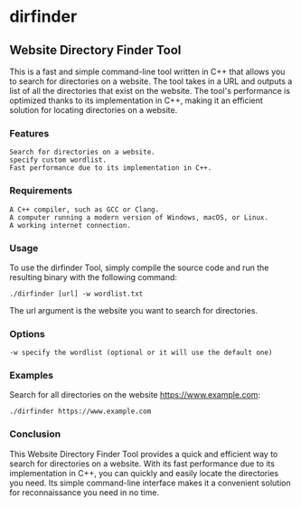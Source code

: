 # **dirfinder**
## Website Directory Finder Tool

This is a fast and simple command-line tool written in C++ that allows you to search for directories on a website. The tool takes in a URL and outputs a list of all the directories that exist on the website. The tool's performance is optimized thanks to its implementation in C++, making it an efficient solution for locating directories on a website.
### Features

    Search for directories on a website.
    specify custom wordlist.
    Fast performance due to its implementation in C++.

### Requirements

    A C++ compiler, such as GCC or Clang.
    A computer running a modern version of Windows, macOS, or Linux.
    A working internet connection.

### Usage

To use the dirfinder Tool, simply compile the source code and run the resulting binary with the following command:

    ./dirfinder [url] -w wordlist.txt

The url argument is the website you want to search for directories.
### Options


    -w specify the wordlist (optional or it will use the default one)

### Examples

Search for all directories on the website https://www.example.com:


    ./dirfinder https://www.example.com


### Conclusion

This Website Directory Finder Tool provides a quick and efficient way to search for directories on a website. With its fast performance due to its implementation in C++, you can quickly and easily locate the directories you need. Its simple command-line interface makes it a convenient solution for reconnaissance you need in no time.
